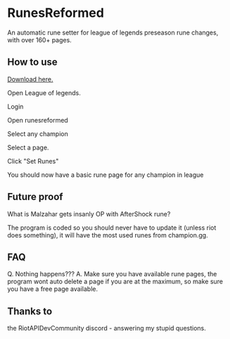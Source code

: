 # RunesReformed

An automatic rune setter for league of legends preseason rune changes, with over 160+ pages.

## How to use
[Download here.](https://github.com/Fumi24/RunesReformed/releases/download/1/RunesReformed.rar)


Open League of legends.

Login

Open runesreformed

Select any champion

Select a page.

Click "Set Runes"


You should now have a basic rune page for any champion in league


## Future proof

What is Malzahar gets insanly OP with AfterShock rune?

The program is coded so you should never have to update it (unless riot does something), it will have the most used runes from champion.gg.


## FAQ

Q. Nothing happens???
A. Make sure you have available rune pages, the program wont auto delete a page if you are at the maximum, so make sure you have a free page available.


## Thanks to

the RiotAPIDevCommunity discord - answering my stupid questions.
